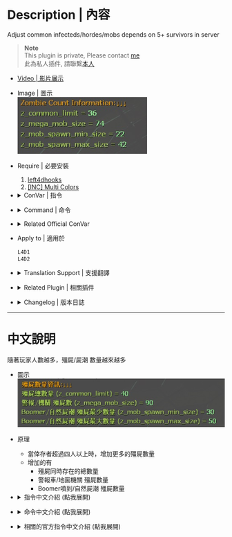 # Description | 內容
Adjust common infecteds/hordes/mobs depends on 5+ survivors in server

> __Note__ <br/>
This plugin is private, Please contact [me](https://github.com/fbef0102/Game-Private_Plugin#私人插件列表-private-plugins-list)<br/>
此為私人插件, 請聯繫[本人](https://github.com/fbef0102/Game-Private_Plugin#私人插件列表-private-plugins-list)

* [Video | 影片展示](https://youtu.be/isTpGqmf1qA)

* Image | 圖示
	<br/>![l4d2_auto_add_zombie_1](image/l4d2_auto_add_zombie_1.jpg)

* Require | 必要安裝
	1. [left4dhooks](https://forums.alliedmods.net/showthread.php?t=321696)
	2. [[INC] Multi Colors](https://github.com/fbef0102/L4D1_2-Plugins/releases/tag/Multi-Colors)

* <details><summary>ConVar | 指令</summary>

	* cfg/sourcemod/l4d2_auto_add_zombie.cfg
		```php
		// 0=Plugin off, 1=Plugin on. (type !zminfo to see zombie count information)
		l4d2_auto_add_zombie_enable "1"

		// 1=Enable notify, 0=Disable notify
		l4d2_auto_add_zombie_hint "1"

		// Enable dynamic adjust if survivor count (real player + AI bot) is greater than this value.
		l4d2_auto_add_zombie_player_count "4"

		// How many common infecteds we can have at once on the map. (override official cvar '_common_limit')
		l4d2_auto_add_zombie_common_limit_default "30"

		// Numbers of Event horde/Alarm horde common infected. (override official cvar '_mega_mob_size')
		l4d2_auto_add_zombie_mega_mob_size_default "50"

		// Minimum numbers of Boomer vomit/Natural horde/Bile Bomb common infected. (override official cvar '_mob_spawn_min_size')
		l4d2_auto_add_zombie_mob_spawn_min_size_default "10"

		// Maximum numbers of Boomer vomit/Natural horde/Bile Bomb common infected. (override official cvar '_mob_spawn_max_size')
		l4d2_auto_add_zombie_mob_spawn_max_size_default "30"

		// (Dynamic Adjust) Add this value to '_common_limit_default' each player joins survivor team. (0=off)
		l4d2_auto_add_zombie_common_limit_add "2"

		// (Dynamic Adjust) Add this value to '_mega_mob_size_default' each player joins survivor team. (0=off)
		l4d2_auto_add_zombie_mega_mob_size_add "8"

		// (Dynamic Adjust) Add this value to '_mob_spawn_min_size_default' each player joins survivor team. (0=off)
		l4d2_auto_add_zombie_mob_spawn_min_size_add "4"

		// (Dynamic Adjust) Add this value to '_mob_spawn_max_size_default' each player joins survivor team. (0=off)
		l4d2_auto_add_zombie_mob_spawn_max_size_add "4"

		// If 1, When final rescue starts, disable Dynamic Adjust and restore all official cvars to default value.
		// Prevent too many common infected and horde keep coming, cause final stage stuck
		l4d2_auto_add_zombie_final_restore_default "1"
		
		// If 1, Override common infected/mob/horde limit in director script.
		// This can prevent custom map from modifying common infected settings
		l4d2_auto_add_zombie_override_script_value "0"
		```
</details>

* <details><summary>Command | 命令</summary>

	* **Check Zombie count information**
		```php
		sm_zminfo
		```
</details>

* <details><summary>Related Official ConVar</summary>

	* This plugin already modified the following cvars, you don't need to change.

	| ConVar/Command  					| Parameters or default value 	| Effect|
	| -------------|:-----------------:|:-------------:|
	| z_common_limit 					| 30   | How many common infecteds we can have at once.
	| z_mega_mob_size          			| 50   | Amount of zombies to spawn in Map Event horde & Alarm horde & Director Panic Event 
	| z_mob_spawn_min_size          	| 10   | Minimum amount of zombies to spawn in natural hordes & z_spawn mob & boomer hordes & bile bomb
	| z_mob_spawn_max_size          	| 30   | Maximum amount of zombies to spawn in natural hordes & z_spawn mob & boomer hordes & bile bomb
</details>

* Apply to | 適用於
	```
	L4D1
	L4D2
	```

* <details><summary>Translation Support | 支援翻譯</summary>

	```
	English
	繁體中文
	简体中文
	```
</details>

* <details><summary>Related Plugin | 相關插件</summary>

	1. [MultiSlots](https://github.com/fbef0102/L4D1_2-Plugins/tree/master/l4dmultislots): Allows additional survivor players in server when 5+ player joins the server
		* 創造5位以上倖存者遊玩伺服器
	2. [l4dinfectedbots](https://github.com/fbef0102/L4D1_2-Plugins/tree/master/l4dmultislots): Spawns multi infected bots in any mode + allows playable special infected in coop/survival + unlock infected slots (10 VS 10 available)
		* 多特感生成插件，倖存者人數越多，生成的特感越多，且不受遊戲特感數量限制 + 解除特感隊伍的人數限制 (可達成對抗 10 VS 10 玩法)
	3. [Common Limiter](https://forums.alliedmods.net/showthread.php?t=338337): Limit number of common infected to the z_common_limit cvar value
		* 地圖上的殭屍數量不會超過指令設定的數值 (以防止地圖狂刷殭屍數量)
</details>

* <details><summary>Changelog | 版本日誌</summary>

	* v1.2 (2023-12-18)
		* Override Director Scripts

	* v1.1 (2023-12-7)
		* When final rescue starts, disable Dynamic Adjust and restore all official cvars to default value.
		* Prevent too many common infected and horde keep coming, cause final stage stuck

	* v1.0 (2023-11-29)
	    * Initial Release
</details>

- - - -
# 中文說明
隨著玩家人數越多，殭屍/屍潮 數量越來越多

* 圖示
	<br/>![zho/l4d2_auto_add_zombie_1](image/zho/l4d2_auto_add_zombie_1.jpg)

* 原理
	* 當倖存者超過四人以上時，增加更多的殭屍數量
	* 增加的有
		* 殭屍同時存在的總數量
		* 警報車/地圖機關 殭屍數量
		* Boomer噴到/自然屍潮 殭屍數量

* <details><summary>指令中文介紹 (點我展開)</summary>

	* cfg/sourcemod/l4d2_auto_add_zombie.cfg
		```php
		// 0=關閉插件, 1=啟動插件 (輸入 !zminfo 隨時查看當下的殭屍數量狀態)
		l4d2_auto_add_zombie_enable "1"

		// 1=啟用提示, 0=關閉提示
		l4d2_auto_add_zombie_hint "1"

		// 倖存者(真人+Bot)大於這個人數的時候才啟用動態調整模式 => 隨著玩家人數越多，殭屍/屍潮 數量越來越多.
		l4d2_auto_add_zombie_player_count "4"

		// 殭屍同時存在的總數量 (覆蓋官方指令 'z_common_limit')
		l4d2_auto_add_zombie_common_limit_default "30"

		// 警報車/地圖機關 殭屍數量. (覆蓋官方指令 'z_mega_mob_size')
		l4d2_auto_add_zombie_mega_mob_size_default "50"

		// Boomer噴到/自然屍潮/膽汁瓶 最少的殭屍數量. (覆蓋官方指令 'z_mob_spawn_min_size')
		l4d2_auto_add_zombie_mob_spawn_min_size_default "10"

		// Boomer噴到/自然屍潮/膽汁瓶 最多的殭屍數量. (覆蓋官方指令 'z_mob_spawn_max_size')
		l4d2_auto_add_zombie_mob_spawn_max_size_default "30"

		// (動態調整模式) 每新增一位倖存者，殭屍同時存在的總數量增加幾個. (0=關閉此功能)
		l4d2_auto_add_zombie_common_limit_add "2"

		// (動態調整模式) 每新增一位倖存者，警報車/地圖機關 殭屍數量增加幾個. (0=關閉此功能)
		l4d2_auto_add_zombie_mega_mob_size_add "8"

		// (動態調整模式) 每新增一位倖存者，Boomer噴到/自然屍潮/膽汁瓶 最少的殭屍數量增加幾個. (0=關閉此功能)
		l4d2_auto_add_zombie_mob_spawn_min_size_add "4"

		// (動態調整模式) 每新增一位倖存者，Boomer噴到/自然屍潮/膽汁瓶 最多的殭屍數量增加幾個. (0=關閉此功能)
		l4d2_auto_add_zombie_mob_spawn_max_size_add "4"

		// 為1時，當救援開始時，將所有的官方指令值改回預設值
		// 避免殭屍太多，導致救援卡關，無法生成Tank
		l4d2_auto_add_zombie_final_restore_default "1"

		// 為1時，強制使用VScript覆蓋導演系統的設置
		// 開啟這項指令可以防止三方圖攥改殭屍與屍潮的數量
		l4d2_auto_add_zombie_override_script_value "0"
		```
</details>

* <details><summary>命令中文介紹 (點我展開)</summary>

	* **查看目前的殭屍數量狀態**
		```php
		sm_zminfo
		```
</details>

* <details><summary>相關的官方指令中文介紹 (點我展開)</summary>

	* 這個插件已經修改以下四個指令, 你無須更動

	| 指令  				| 預設值 	| 效果 |
	| -------------|:-----------------:|:-------------:|
	| z_common_limit 					| 30   | 地圖上殭屍同時存在的總數量
	| z_mega_mob_size          			| 50   | 警報車/地圖機關/導演屍潮 生成的殭屍數量.
	| z_mob_spawn_min_size          	| 10   | Boomer噴到/自然屍潮/膽汁瓶/z_spawn mob 最少生成的殭屍數量
	| z_mob_spawn_max_size          	| 30   | Boomer噴到/自然屍潮/膽汁瓶/z_spawn mob 最多生成的殭屍數量
</details>
